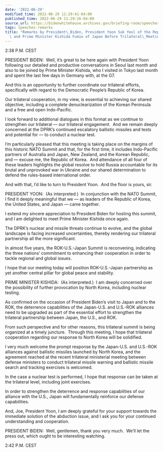 ```yaml
---
date: '2022-06-29'
modified_time: 2022-06-29 11:29:41-04:00
published_time: 2022-06-29 11:29:26-04:00
source_url: https://bidenwhitehouse.archives.gov/briefing-room/speeches-remarks/2022/06/29/remarks-by-president-biden-president-yoon-suk-yeol-of-the-republic-of-korea-and-prime-minister-kishida-fumio-of-japan-before-trilateral-meeting/
tags: speeches-remarks
title: "Remarks by President\_Biden, President Yoon Suk Yeol of the Republic of Korea,\
  \ and Prime Minister Kishida Fumio of Japan Before Trilateral\_Meeting"
---
```

 
2:38 P.M. CEST

PRESIDENT BIDEN:  Well, it’s great to be here again with President Yoon
following our detailed and productive conversations in Seoul last month
and also to be joined by Prime Minister Kishida, who I visited in Tokyo
last month and spent the last few days in Germany with, at the G7.

And this is an opportunity to further coordinate our trilateral efforts,
specifically with regard to the Democratic People’s Republic of Korea.

Our trilateral cooperation, in my view, is essential to achieving our
shared objective, including a complete denuclearization of the Korean
Peninsula and a free and open Indo-Pacific.

I look forward to additional dialogues in this format as we continue to
strengthen our trilateral — our trilateral engagement.  And we remain
deeply concerned at the DPRK’s continued escalatory ballistic missiles
and tests and potential for — to conduct a nuclear test.

I’m particularly pleased that this meeting is taking place on the
margins of this historic NATO Summit and that, for the first time, it
includes Indo-Pacific partners of Australia and Japan, New Zealand, and
the Korean Republic, and — excuse me, the Republic of Korea.  And
attendance of all four of these leaders highlights the global resolve to
hold Russia accountable for its brutal and unprovoked war in Ukraine and
our shared determination to defend the rules-based international order.

And with that, I’d like to turn to President Yoon.  And the floor is
yours, sir.

PRESIDENT YOON:  (As interpreted.)  In conjunction with the NATO Summit,
I find it deeply meaningful that we — as leaders of the Republic of
Korea, the United States, and Japan — came together.

I extend my sincere appreciation to President Biden for hosting this
summit, and I am delighted to meet Prime Minister Kishida once again.

The DPRK’s nuclear and missile threats continue to evolve, and the
global landscape is facing increased uncertainties, thereby rendering
our trilateral partnership all the more significant. 

In almost five years, the ROK-U.S.-Japan Summit is reconvening,
indicating the three nations’ commitment to enhancing their cooperation
in order to tackle regional and global issues. 

I hope that our meeting today will position ROK-U.S.-Japan partnership
as yet another central pillar for global peace and stability. 

PRIME MINISTER KISHIDA:  (As interpreted.)  I am deeply concerned over
the possibility of further provocation by North Korea, including nuclear
testing. 

As confirmed on the occasion of President Biden’s visit to Japan and to
the ROK, the deterrence capabilities of the Japan-U.S. and U.S.-ROK
alliances need to be upgraded as part of the essential effort to
strengthen the trilateral partnership between Japan, the U.S., and ROK.

From such perspective and for other reasons, this trilateral summit is
being organized at a timely juncture.  Through this meeting, I hope that
trilateral cooperation regarding our response to North Korea will be
solidified. 

I very much welcome the prompt response by the Japan-U.S. and U.S.-ROK
alliances against ballistic missiles launched by North Korea, and the
agreement reached at the recent trilateral ministerial meeting between
defense ministers to conduct trilateral missile warning and ballistic
missile search and tracking exercises is welcomed.

In the case a nuclear test is performed, I hope that response can be
taken at the trilateral level, including joint exercises. 

In order to strengthen the deterrence and response capabilities of our
alliance with the U.S., Japan will fundamentally reinforce our defense
capabilities. 

And, Joe, President Yoon, I am deeply grateful for your support towards
the immediate solution of the abduction issue, and I ask you for your
continued understanding and cooperation. 

PRESIDENT BIDEN:  Well, gentlemen, thank you very much.  We’ll let the
press out, which ought to be interesting watching.

2:42 P.M. CEST
